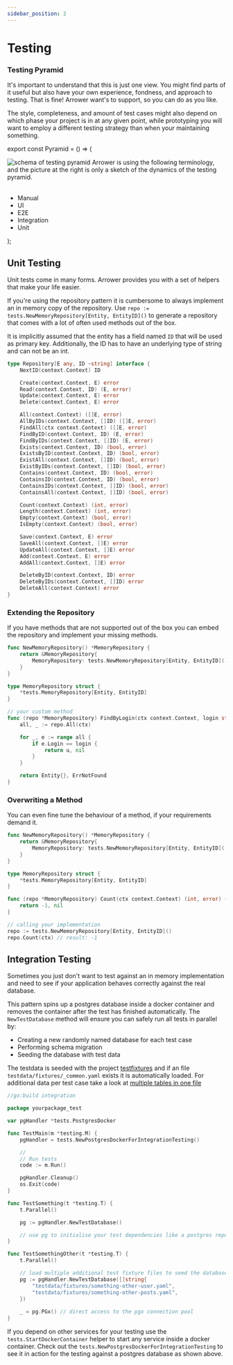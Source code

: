 ```yaml
---
sidebar_position: 2
---
```





# Testing
### Testing Pyramid
It's important to understand that this is just one view.
You might find parts of it useful but also have your own experience, fondness, and approach to testing. 
That is fine! Arrower want's to support, so you can do as you like.

The style, completeness, and amount of test cases might also depend on
which phase your project is in at any given point, 
while prototyping you will want to employ a different testing strategy than when your maintaining something.




export const Pyramid = () => (
<div>
    <img src={require('./pyramid.png').default}
         alt="schema of testing pyramid"
         style={{
            width: '60%',
            float: 'right',
    }} />
    <span>
        Arrower is using the following terminology,
        and the picture at the right is only a sketch of the dynamics of the testing pyramid. 
        <br/>
        <br/>
        <ul>
            <li>Manual</li>
            <li>UI</li>
            <li>E2E</li>
            <li>Integration</li>
            <li>Unit</li>
        </ul>
    </span>
    <div style={{clear:'both'}}></div>
</div>
);

<Pyramid></Pyramid>




## Unit Testing
Unit tests come in many forms. Arrower provides you with a set of helpers that make your life easier.

If you're using the repository pattern it is cumbersome to always implement an in memory copy of the repository.
Use `repo := tests.NewMemoryRepository[Entity, EntityID]()` to generate a repository that comes with a lot of
often used methods out of the box.

It is implicitly assumed that the entity has a field named `ID` that will be used as primary key.
Additionally, the ID has to have an underlying type of string and can not be an int.  

```go
type Repository[E any, ID ~string] interface {
	NextID(context.Context) ID

	Create(context.Context, E) error
	Read(context.Context, ID) (E, error)
	Update(context.Context, E) error
	Delete(context.Context, E) error

	All(context.Context) ([]E, error)
	AllByIDs(context.Context, []ID) ([]E, error)
	FindAll(ctx context.Context) ([]E, error)
	FindByID(context.Context, ID) (E, error)
	FindByIDs(context.Context, []ID) (E, error)
	Exists(context.Context, ID) (bool, error)
	ExistsByID(context.Context, ID) (bool, error)
	ExistAll(context.Context, []ID) (bool, error)
	ExistByIDs(context.Context, []ID) (bool, error)
	Contains(context.Context, ID) (bool, error)
	ContainsID(context.Context, ID) (bool, error)
	ContainsIDs(context.Context, []ID) (bool, error)
	ContainsAll(context.Context, []ID) (bool, error)

	Count(context.Context) (int, error)
	Length(context.Context) (int, error)
	Empty(context.Context) (bool, error)
	IsEmpty(context.Context) (bool, error)

	Save(context.Context, E) error
	SaveAll(context.Context, []E) error
	UpdateAll(context.Context, []E) error
	Add(context.Context, E) error
	AddAll(context.Context, []E) error

	DeleteByID(context.Context, ID) error
	DeleteByIDs(context.Context, []ID) error
	DeleteAll(context.Context) error
}
```


### Extending the Repository
If you have methods that are not supported out of the box you can embed the repository and implement your missing methods.

```go
func NewMemoryRepository() *MemoryRepository {
	return &MemoryRepository{
		MemoryRepository: tests.NewMemoryRepository[Entity, EntityID](),
	}
}

type MemoryRepository struct {
	*tests.MemoryRepository[Entity, EntityID]
}

// your custom method
func (repo *MemoryRepository) FindByLogin(ctx context.Context, login string) (Entity, error) {
	all, _ := repo.All(ctx)

	for _, e := range all {
		if e.Login == login {
			return u, nil
		}
	}

	return Entity{}, ErrNotFound
}
```

### Overwriting a Method
You can even fine tune the behaviour of a method, if your requirements demand it.

```go
func NewMemoryRepository() *MemoryRepository {
	return &MemoryRepository{
		MemoryRepository: tests.NewMemoryRepository[Entity, EntityID](),
	}
}

type MemoryRepository struct {
	*tests.MemoryRepository[Entity, EntityID]
}

func (repo *MemoryRepository) Count(ctx context.Context) (int, error) {
	return -1, nil
}

// calling your implementation
repo := tests.NewMemoryRepository[Entity, EntityID]()
repo.Count(ctx) // result: -1
```




## Integration Testing
Sometimes you just don't want to test against an in memory implementation and need to see if your application behaves 
correctly against the real database.

This pattern spins up a postgres database inside a docker container and removes the container after the test has 
finished automatically.
The `NewTestDatabase` method will ensure you can safely run all tests in parallel by:
* Creating a new randomly named database for each test case
* Performing schema migration
* Seeding the database with test data

The testdata is seeded with the project [testfixtures](https://github.com/go-testfixtures/testfixtures)
and if an file `testdata/fixtures/_common.yaml` exists it is automatically loaded. For additional data per test case
take a look at [multiple tables in one file](https://github.com/go-testfixtures/testfixtures#-single-file-on-multiple-tables)

```go
//go:build integration

package yourpackage_test

var pgHandler *tests.PostgresDocker

func TestMain(m *testing.M) {
	pgHandler = tests.NewPostgresDockerForIntegrationTesting()

	//
	// Run tests
	code := m.Run()

	pgHandler.Cleanup()
	os.Exit(code)
}

func TestSomething(t *testing.T) {
	t.Parallel()

	pg := pgHandler.NewTestDatabase()

	// use pg to initialise your test dependencies like a postgres repository 
}

func TestSomethingOther(t *testing.T) {
	t.Parallel()

	// load multiple additional test fixture files to seed the database
	pg := pgHandler.NewTestDatabase([]string{
		"testdata/fixtures/something-other-user.yaml",
		"testdata/fixtures/something-other-posts.yaml",
    })
	
	_ = pg.PGx() // direct access to the pgx connection pool 
}
```

If you depend on other services for your testing use the `tests.StartDockerContainer` helper to start any service 
inside a docker container.
Check out the `tests.NewPostgresDockerForIntegrationTesting` to see it in action for the testing against a postgres
database as shown above.